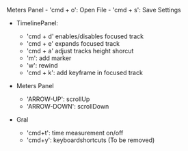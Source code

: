 Meters Panel
     - 'cmd + o': Open File
     - 'cmd + s': Save Settings

* TimelinePanel:
     - 'cmd + d' enables/disables focused track
     - 'cmd + e' expands focused track
     - 'cmd + a' adjust tracks height shorcut
     - 'm': add marker
     - 'w': rewind
     - 'cmd + k': add keyframe in focused track

* Meters Panel
     - 'ARROW-UP': scrollUp
     - 'ARROW-DOWN': scrollDown

* Gral
	- 'cmd+t': time measurement on/off
    - 'cmd+y': keyboardshortcuts (To be removed)

